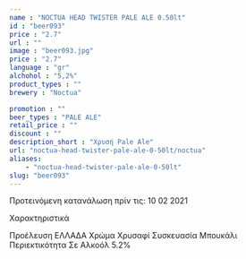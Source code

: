 ```yaml
---
name : "NOCTUA HEAD TWISTER PALE ALE 0.50lt"
id : "beer093"
price : "2.7"
url : ""
image : "beer093.jpg"
price : "2.7"
language : "gr"
alchohol : "5,2%"
product_types : ""
brewery : "Noctua"

promotion : ""
beer_types : "PALE ALE"
retail_price : ""
discount : ""
description_short : "Χρυσή Pale Ale"
url: "noctua-head-twister-pale-ale-0-50lt/noctua"
aliases: 
    - "noctua-head-twister-pale-ale-0-50lt"
slug: "beer093"
---
```


Προτεινόμενη κατανάλωση πρίν τις: 10 02 2021

Χαρακτηριστικά

Προέλευση
ΕΛΛΑΔΑ
Χρώμα
Χρυσαφί
Συσκευασία
Μπουκάλι
Περιεκτικότητα Σε Αλκοόλ
5.2%